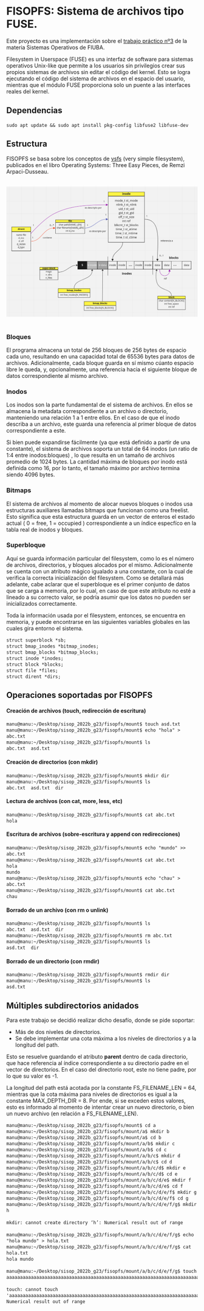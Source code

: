 # FISOPFS: Sistema de archivos tipo FUSE.

Este proyecto es una implementación sobre el [trabajo práctico nº3](https://fisop.github.io/website/tps/filesystem/) de la materia Sistemas Operativos de FIUBA.

Filesystem in Userspace (FUSE) es una interfaz de software para sistemas operativos Unix-like que permite a los usuarios sin privilegios crear sus propios sistemas de archivos sin editar el código del kernel. Esto se logra ejecutando el código del sistema de archivos en el espacio del usuario, mientras que el módulo FUSE proporciona solo un puente a las interfaces reales del kernel.

## Dependencias

    sudo apt update && sudo apt install pkg-config libfuse2 libfuse-dev
    
## Estructura

FISOPFS se basa sobre los conceptos de [vsfs](https://pages.cs.wisc.edu/~remzi/OSTEP/file-implementation.pdf) (very simple filesystem), publicados en el libro Operating Systems: Three Easy Pieces, de Remzi Arpaci-Dusseau.

&nbsp;
![Image text](./images/fs.png)
&nbsp;

### Bloques

El programa almacena un total de 256 bloques de 256 bytes de espacio cada uno, resultando en una capacidad total de 65536 bytes para datos de archivos. Adicionalmente, cada bloque guarda en sí mismo cúanto espacio libre le queda, y, opcionalmente, una referencia hacia el siguiente bloque de datos correspondiente al mismo archivo.

### Inodos

Los inodos son la parte fundamental de el sistema de archivos. En ellos se almacena la metadata correspondiente a un archivo o directorio, manteniendo una relación 1 a 1 entre ellos. En el caso de que el inodo describa a un archivo, este guarda una referencia al primer bloque de datos correspondiente a este.

Si bien puede expandirse fácilmente (ya que está definido a partir de una constante), el sistema de archivos soporta un total de 64 inodos (un ratio de 1:4 entre inodos:bloques) , lo que resulta en un tamaño de archivos promedio de 1024 bytes. La cantidad máxima de bloques por inodo está definida como 16, por lo tanto, el tamaño máximo por archivo termina siendo 4096 bytes.

### Bitmaps

El sistema de archivos al momento de alocar nuevos bloques o inodos usa estructuras auxiliares llamadas bitmaps que funcionan como una freelist. Esto significa que esta estructura guarda en un vector de enteros el estado actual ( 0 = free, 1 = occupied ) correspondiente a un índice especfíco en la tabla real de inodos y bloques.

### Superbloque

Aquí se guarda información particular del filesystem, como lo es el número de archivos, directorios, y bloques alocados por el mismo. Adicionalmente se cuenta con un atributo mágico igualado a una constante, con la cual de verifica la correcta inicialización del filesystem. Como se detallará más adelante, cabe aclarar que el superbloque es el primer conjunto de datos que se carga a memoria, por lo cual, en caso de que este atributo no esté a lineado a su correcto valor, se podría asumir que los datos no pueden ser inicializados correctamente.

Toda la información usada por el filesystem, entonces, se encuentra en memoria, y puede encontrarse en las siguientes variables globales en las cuales gira entorno el sistema.

```
struct superblock *sb;
struct bmap_inodes *bitmap_inodes;
struct bmap_blocks *bitmap_blocks;
struct inode *inodes;
struct block *blocks;
struct file *files;
struct dirent *dirs;
```
## Operaciones soportadas por FISOPFS

####        Creación de archivos (touch, redirección de escritura)

```
manu@manu:~/Desktop/sisop_2022b_g23/fisopfs/mount$ touch asd.txt
manu@manu:~/Desktop/sisop_2022b_g23/fisopfs/mount$ echo "hola" > abc.txt
manu@manu:~/Desktop/sisop_2022b_g23/fisopfs/mount$ ls
abc.txt  asd.txt
```

####        Creación de directorios (con mkdir)

```
manu@manu:~/Desktop/sisop_2022b_g23/fisopfs/mount$ mkdir dir
manu@manu:~/Desktop/sisop_2022b_g23/fisopfs/mount$ ls
abc.txt  asd.txt  dir
```

####        Lectura de archivos (con cat, more, less, etc)

```
manu@manu:~/Desktop/sisop_2022b_g23/fisopfs/mount$ cat abc.txt
hola
```

####        Escritura de archivos (sobre-escritura y append con redirecciones)
```
manu@manu:~/Desktop/sisop_2022b_g23/fisopfs/mount$ echo "mundo" >> abc.txt
manu@manu:~/Desktop/sisop_2022b_g23/fisopfs/mount$ cat abc.txt
hola
mundo
manu@manu:~/Desktop/sisop_2022b_g23/fisopfs/mount$ echo "chau" > abc.txt
manu@manu:~/Desktop/sisop_2022b_g23/fisopfs/mount$ cat abc.txt
chau
```
####        Borrado de un archivo (con rm o unlink)

```
manu@manu:~/Desktop/sisop_2022b_g23/fisopfs/mount$ ls
abc.txt  asd.txt  dir
manu@manu:~/Desktop/sisop_2022b_g23/fisopfs/mount$ rm abc.txt
manu@manu:~/Desktop/sisop_2022b_g23/fisopfs/mount$ ls
asd.txt  dir
```

####        Borrado de un directorio (con rmdir)
```
manu@manu:~/Desktop/sisop_2022b_g23/fisopfs/mount$ rmdir dir
manu@manu:~/Desktop/sisop_2022b_g23/fisopfs/mount$ ls
asd.txt
```

## Múltiples subdirectorios anidados

Para este trabajo se decidió realizar dicho desafío, donde se pide soportar: 

* Más de dos niveles de directorios.
* Se debe implementar una cota máxima a los niveles de directorios y a la longitud del path.

Esto se resuelve guardando el atributo **parent** dentro de cada directorio, que hace referencia al índice correspondiente a su directorio padre en el vector de directorios. En el caso del directorio root, este no tiene padre, por lo que su valor es -1.

La longitud del path está acotada por la constante FS_FILENAME_LEN = 64, mientras que la cota máxima para niveles de directorios es igual a la constante MAX_DEPTH_DIR = 8. Por ende, si se exceden estos valores, esto es informado al momento de intentar crear un nuevo directorio, o bien un nuevo archivo (en relación a FS_FILENAME_LEN).

```
manu@manu:~/Desktop/sisop_2022b_g23/fisopfs/mount$ cd a
manu@manu:~/Desktop/sisop_2022b_g23/fisopfs/mount/a$ mkdir b
manu@manu:~/Desktop/sisop_2022b_g23/fisopfs/mount/a$ cd b
manu@manu:~/Desktop/sisop_2022b_g23/fisopfs/mount/a/b$ mkdir c
manu@manu:~/Desktop/sisop_2022b_g23/fisopfs/mount/a/b$ cd c
manu@manu:~/Desktop/sisop_2022b_g23/fisopfs/mount/a/b/c$ mkdir d
manu@manu:~/Desktop/sisop_2022b_g23/fisopfs/mount/a/b/c$ cd d
manu@manu:~/Desktop/sisop_2022b_g23/fisopfs/mount/a/b/c/d$ mkdir e
manu@manu:~/Desktop/sisop_2022b_g23/fisopfs/mount/a/b/c/d$ cd e
manu@manu:~/Desktop/sisop_2022b_g23/fisopfs/mount/a/b/c/d/e$ mkdir f
manu@manu:~/Desktop/sisop_2022b_g23/fisopfs/mount/a/b/c/d/e$ cd f
manu@manu:~/Desktop/sisop_2022b_g23/fisopfs/mount/a/b/c/d/e/f$ mkdir g
manu@manu:~/Desktop/sisop_2022b_g23/fisopfs/mount/a/b/c/d/e/f$ cd g
manu@manu:~/Desktop/sisop_2022b_g23/fisopfs/mount/a/b/c/d/e/f/g$ mkdir h

mkdir: cannot create directory ‘h’: Numerical result out of range

manu@manu:~/Desktop/sisop_2022b_g23/fisopfs/mount/a/b/c/d/e/f/g$ echo "hola mundo" > hola.txt
manu@manu:~/Desktop/sisop_2022b_g23/fisopfs/mount/a/b/c/d/e/f/g$ cat hola.txt
hola mundo

manu@manu:~/Desktop/sisop_2022b_g23/fisopfs/mount/a/b/c/d/e/f/g$ touch aaaaaaaaaaaaaaaaaaaaaaaaaaaaaaaaaaaaaaaaaaaaaaaaaaaaaaaaaaaaaaaaaaaaaaaaaaaaaaaaaaaaaaaaaaaaaaaaaaaaaaaaaaaaaaaaaaaaaaaaaaaaaaaaaaaaaaaaaaaa

touch: cannot touch 'aaaaaaaaaaaaaaaaaaaaaaaaaaaaaaaaaaaaaaaaaaaaaaaaaaaaaaaaaaaaaaaaaaaaaaaaaaaaaaaaaaaaaaaaaaaaaaaaaaaaaaaaaaaaaaaaaaaaaaaaaaaaaaaaaaaaaaaaaaaa': Numerical result out of range

```
